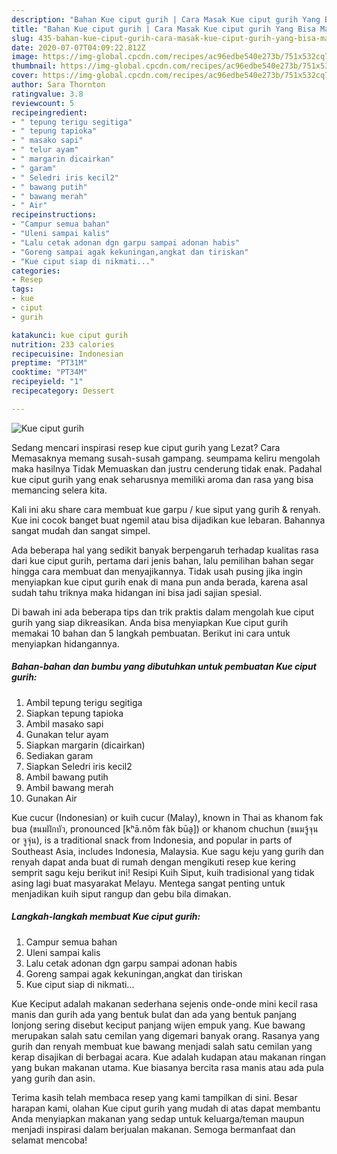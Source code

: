 ```yaml
---
description: "Bahan Kue ciput gurih | Cara Masak Kue ciput gurih Yang Bisa Manjain Lidah"
title: "Bahan Kue ciput gurih | Cara Masak Kue ciput gurih Yang Bisa Manjain Lidah"
slug: 435-bahan-kue-ciput-gurih-cara-masak-kue-ciput-gurih-yang-bisa-manjain-lidah
date: 2020-07-07T04:09:22.812Z
image: https://img-global.cpcdn.com/recipes/ac96edbe540e273b/751x532cq70/kue-ciput-gurih-foto-resep-utama.jpg
thumbnail: https://img-global.cpcdn.com/recipes/ac96edbe540e273b/751x532cq70/kue-ciput-gurih-foto-resep-utama.jpg
cover: https://img-global.cpcdn.com/recipes/ac96edbe540e273b/751x532cq70/kue-ciput-gurih-foto-resep-utama.jpg
author: Sara Thornton
ratingvalue: 3.8
reviewcount: 5
recipeingredient:
- " tepung terigu segitiga"
- " tepung tapioka"
- " masako sapi"
- " telur ayam"
- " margarin dicairkan"
- " garam"
- " Seledri iris kecil2"
- " bawang putih"
- " bawang merah"
- " Air"
recipeinstructions:
- "Campur semua bahan"
- "Uleni sampai kalis"
- "Lalu cetak adonan dgn garpu sampai adonan habis"
- "Goreng sampai agak kekuningan,angkat dan tiriskan"
- "Kue ciput siap di nikmati..."
categories:
- Resep
tags:
- kue
- ciput
- gurih

katakunci: kue ciput gurih 
nutrition: 233 calories
recipecuisine: Indonesian
preptime: "PT31M"
cooktime: "PT34M"
recipeyield: "1"
recipecategory: Dessert

---
```



![Kue ciput gurih](https://img-global.cpcdn.com/recipes/ac96edbe540e273b/751x532cq70/kue-ciput-gurih-foto-resep-utama.jpg)

Sedang mencari inspirasi resep kue ciput gurih yang Lezat? Cara Memasaknya memang susah-susah gampang. seumpama keliru mengolah maka hasilnya Tidak Memuaskan dan justru cenderung tidak enak. Padahal kue ciput gurih yang enak seharusnya memiliki aroma dan rasa yang bisa memancing selera kita.

Kali ini aku share cara membuat kue garpu / kue siput yang gurih &amp; renyah. Kue ini cocok banget buat ngemil atau bisa dijadikan kue lebaran. Bahannya sangat mudah dan sangat simpel.

Ada beberapa hal yang sedikit banyak berpengaruh terhadap kualitas rasa dari kue ciput gurih, pertama dari jenis bahan, lalu pemilihan bahan segar hingga cara membuat dan menyajikannya. Tidak usah pusing jika ingin menyiapkan kue ciput gurih enak di mana pun anda berada, karena asal sudah tahu triknya maka hidangan ini bisa jadi sajian spesial.


Di bawah ini ada beberapa tips dan trik praktis dalam mengolah kue ciput gurih yang siap dikreasikan. Anda bisa menyiapkan Kue ciput gurih memakai 10 bahan dan 5 langkah pembuatan. Berikut ini cara untuk menyiapkan hidangannya.

<!--inarticleads1-->

##### Bahan-bahan dan bumbu yang dibutuhkan untuk pembuatan Kue ciput gurih:

1. Ambil  tepung terigu segitiga
1. Siapkan  tepung tapioka
1. Ambil  masako sapi
1. Gunakan  telur ayam
1. Siapkan  margarin (dicairkan)
1. Sediakan  garam
1. Siapkan  Seledri iris kecil2
1. Ambil  bawang putih
1. Ambil  bawang merah
1. Gunakan  Air


Kue cucur (Indonesian) or kuih cucur (Malay), known in Thai as khanom fak bua (ขนมฝักบัว, pronounced [kʰā.nǒm fàk būa̯]) or khanom chuchun (ขนมจู้จุน or จูจุ่น), is a traditional snack from Indonesia, and popular in parts of Southeast Asia, includes Indonesia, Malaysia. Kue sagu keju yang gurih dan renyah dapat anda buat di rumah dengan mengikuti resep kue kering semprit sagu keju berikut ini! Resipi Kuih Siput, kuih tradisional yang tidak asing lagi buat masyarakat Melayu. Mentega sangat penting untuk menjadikan kuih siput rangup dan gebu bila dimakan. 

<!--inarticleads2-->

##### Langkah-langkah membuat Kue ciput gurih:

1. Campur semua bahan
1. Uleni sampai kalis
1. Lalu cetak adonan dgn garpu sampai adonan habis
1. Goreng sampai agak kekuningan,angkat dan tiriskan
1. Kue ciput siap di nikmati...


Kue Keciput adalah makanan sederhana sejenis onde-onde mini kecil rasa manis dan gurih ada yang bentuk bulat dan ada yang bentuk panjang lonjong sering disebut keciput panjang wijen empuk yang. Kue bawang merupakan salah satu cemilan yang digemari banyak orang. Rasanya yang gurih dan renyah membuat kue bawang menjadi salah satu cemilan yang kerap disajikan di berbagai acara. Kue adalah kudapan atau makanan ringan yang bukan makanan utama. Kue biasanya bercita rasa manis atau ada pula yang gurih dan asin. 

Terima kasih telah membaca resep yang kami tampilkan di sini. Besar harapan kami, olahan Kue ciput gurih yang mudah di atas dapat membantu Anda menyiapkan makanan yang sedap untuk keluarga/teman maupun menjadi inspirasi dalam berjualan makanan. Semoga bermanfaat dan selamat mencoba!
